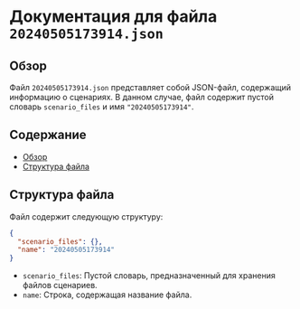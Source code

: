 # Документация для файла `20240505173914.json`

## Обзор

Файл `20240505173914.json` представляет собой JSON-файл, содержащий информацию о сценариях. В данном случае, файл содержит пустой словарь `scenario_files` и имя `"20240505173914"`.

## Содержание

- [Обзор](#обзор)
- [Структура файла](#структура-файла)

## Структура файла

Файл содержит следующую структуру:

```json
{
  "scenario_files": {},
  "name": "20240505173914"
}
```

- `scenario_files`: Пустой словарь, предназначенный для хранения файлов сценариев.
- `name`: Строка, содержащая название файла.